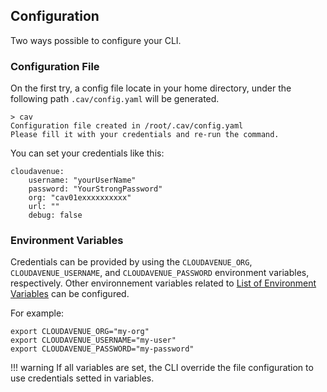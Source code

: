 ## Configuration

Two ways possible to configure your CLI. 

### Configuration File

On the first try, a config file locate in your home directory, under the following path `.cav/config.yaml` will be generated.

```{ .shell .no-copy }
> cav
Configuration file created in /root/.cav/config.yaml 
Please fill it with your credentials and re-run the command.
```

You can set your credentials like this:

```{ .yaml .no-copy }
cloudavenue:
    username: "yourUserName"
    password: "YourStrongPassword"
    org: "cav01exxxxxxxxxx"
    url: ""
    debug: false
```

### Environment Variables

Credentials can be provided by using the `CLOUDAVENUE_ORG`, `CLOUDAVENUE_USERNAME`, and `CLOUDAVENUE_PASSWORD` environment variables, respectively. Other environnement variables related to [List of Environment Variables](https://registry.terraform.io/providers/orange-cloudavenue/cloudavenue/latest/docs#environment-variables) can be configured.

For example:

```{ .shell }
export CLOUDAVENUE_ORG="my-org"
export CLOUDAVENUE_USERNAME="my-user"
export CLOUDAVENUE_PASSWORD="my-password"
```

!!! warning
    If all variables are set, the CLI override the file configuration to use credentials setted in variables.

